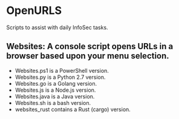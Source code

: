 # OpenURLS
Scripts to assist with daily InfoSec tasks.

## Websites: A console script opens URLs in a browser based upon your menu selection.
* Websites.ps1 is a PowerShell version.
* Websites.py is a Python 2.7 version.
* Websites.go is a Golang version.
* Websites.js is a Node.js version.
* Websites.java is a Java version.
* Websites.sh is a bash version.
* websites_rust contains a Rust (cargo) version.
